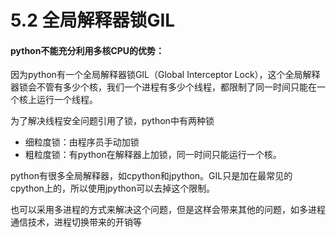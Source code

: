 # 5.2 全局解释器锁GIL

#### python不能充分利用多核CPU的优势：
因为python有一个全局解释器锁GIL（Global Interceptor Lock），这个全局解释器锁会不管有多少个核，我们一个进程有多少个线程，都限制了同一时间只能在一个核上运行一个线程。

为了解决线程安全问题引用了锁，python中有两种锁
- 细粒度锁：由程序员手动加锁
- 粗粒度锁：有python在解释器上加锁，同一时间只能运行一个核。

python有很多全局解释器，如cpython和jpython。GIL只是加在最常见的cpython上的，所以使用jpython可以去掉这个限制。

也可以采用多进程的方式来解决这个问题，但是这样会带来其他的问题，如多进程通信技术，进程切换带来的开销等

